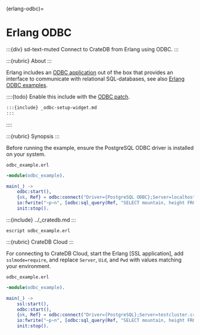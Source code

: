 (erlang-odbc)=

# Erlang ODBC

:::{div} sd-text-muted
Connect to CrateDB from Erlang using ODBC.
:::

:::{rubric} About
:::

Erlang includes an [ODBC application] out of the box that provides an
interface to communicate with relational SQL-databases, see also
[Erlang ODBC examples].

::::{todo}
Enable this include with the [ODBC patch](https://github.com/crate/cratedb-guide/pull/411).
```md
:::{include} _odbc-setup-widget.md
:::
```
::::

:::{rubric} Synopsis
:::

Before running the example, ensure the PostgreSQL ODBC driver is
installed on your system.

`odbc_example.erl`
```erlang
-module(odbc_example).

main(_) ->
    odbc:start(),
    {ok, Ref} = odbc:connect("Driver={PostgreSQL ODBC};Server=localhost;Port=5432;Uid=crate;Pwd=crate", []),
    io:fwrite("~p~n", [odbc:sql_query(Ref, "SELECT mountain, height FROM sys.summits ORDER BY height DESC LIMIT 3")]),
    init:stop().
```

:::{include} ../_cratedb.md
:::
```shell
escript odbc_example.erl
```

:::{rubric} CrateDB Cloud
:::

For connecting to CrateDB Cloud, start the Erlang [SSL application],
add `sslmode=require`, and replace `Server`, `Uid`, and `Pwd` with
values matching your environment.

`odbc_example.erl`
```erlang
-module(odbc_example).

main(_) ->
    ssl:start(),
    odbc:start(),
    {ok, Ref} = odbc:connect("Driver={PostgreSQL};Server=testcluster.cratedb.net;Port=5432;sslmode=require;Uid=admin;Pwd=password", []),
    io:fwrite("~p~n", [odbc:sql_query(Ref, "SELECT mountain, height FROM sys.summits ORDER BY height DESC LIMIT 3")]),
    init:stop().
```


[Erlang ODBC examples]: https://www.erlang.org/doc/apps/odbc/getting_started.html
[ODBC application]: https://www.erlang.org/docs/28/apps/odbc/odbc.html
